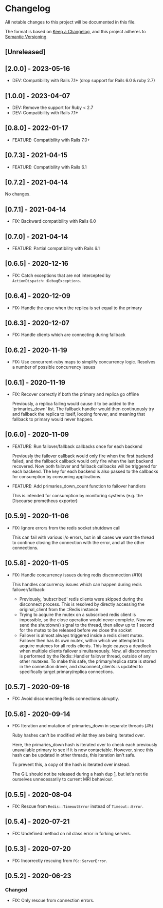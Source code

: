 # Changelog

All notable changes to this project will be documented in this file.

The format is based on [Keep a Changelog](https://keepachangelog.com/en/1.0.0/),
and this project adheres to [Semantic Versioning](https://semver.org/spec/v2.0.0.html).

## [Unreleased]

## [2.0.0] - 2023-05-16

- DEV: Compatibility with Rails 7.1+ (drop support for Rails 6.0 & ruby 2.7)

## [1.0.0] - 2023-04-07

- DEV: Remove the support for Ruby < 2.7
- DEV: Compatibility with Rails 7.1+

## [0.8.0] - 2022-01-17

- FEATURE: Compatibility with Rails 7.0+

## [0.7.3] - 2021-04-15

- FEATURE: Compatibility with Rails 6.1

## [0.7.2] - 2021-04-14

No changes.

## [0.7.1] - 2021-04-14

- FIX: Backward compatibility with Rails 6.0

## [0.7.0] - 2021-04-14

- FEATURE: Partial compatibility with Rails 6.1

## [0.6.5] - 2020-12-16

- FIX: Catch exceptions that are not intercepted by `ActionDispatch::DebugExceptions`.

## [0.6.4] - 2020-12-09

- FIX: Handle the case when the replica is set equal to the primary

## [0.6.3] - 2020-12-07

- FIX: Handle clients which are connecting during fallback

## [0.6.2] - 2020-11-19

- FIX: Use concurrent-ruby maps to simplify concurrency logic. Resolves a number of possible concurrency issues

## [0.6.1] - 2020-11-19

- FIX: Recover correctly if both the primary and replica go offline

  Previously, a replica failing would cause it to be added to the 'primaries_down' list. The fallback handler would then continuously try and fallback the replica to itself, looping forever, and meaning that fallback to primary would never happen.

## [0.6.0] - 2020-11-09

- FEATURE: Run failover/fallback callbacks once for each backend

  Previously the failover callback would only fire when the first backend failed, and the fallback callback would only fire when the last backend recovered. Now both failover and fallback callbacks will be triggered for each backend. The key for each backend is also passed to the callbacks for consumption by consuming applications.

- FEATURE: Add primaries_down_count function to failover handlers

  This is intended for consumption by monitoring systems (e.g. the Discourse prometheus exporter)

## [0.5.9] - 2020-11-06

- FIX: Ignore errors from the redis socket shutdown call

  This can fail with various i/o errors, but in all cases we want the thread to continue closing the connection with the error, and all the other connections.

## [0.5.8] - 2020-11-05

- FIX: Handle concurrency issues during redis disconnection (#10)

  This handles concurrency issues which can happen during redis failover/fallback:

  - Previously, 'subscribed' redis clients were skipped during the disconnect process. This is resolved by directly accessing the original_client from the ::Redis instance
  - Trying to acquire the mutex on a subscribed redis client is impossible, so the close operation would never complete. Now we send the shutdown() signal to the thread, then allow up to 1 second for the mutex to be released before we close the socket
  - Failover is almost always triggered inside a redis client mutex. Failover then has its own mutex, within which we attempted to acquire mutexes for all redis clients. This logic causes a deadlock when multiple clients failover simultaneously. Now, all disconnection is performed by the Redis::Handler failover thread, outside of any other mutexes. To make this safe, the primary/replica state is stored in the connection driver, and disconnect_clients is updated to specifically target primary/replica connections.

## [0.5.7] - 2020-09-16

- FIX: Avoid disconnecting Redis connections abruptly.

## [0.5.6] - 2020-09-14

- FIX: Iteration and mutation of primaries_down in separate threads (#5)

  Ruby hashes can't be modified whilst they are being iterated over.

  Here, the primaries_down hash is iterated over to check each previously
  unavailable primary to see if it is now contactable. However, since this
  hash can be updated in other threads, this iteration isn't safe.

  To prevent this, a copy of the hash is iterated over instead.

  The GIL should not be released during a hash dup [1], but let's not tie
  ourselves unnecessarily to current MRI behaviour.

  [1]: https://github.com/ruby-concurrency/concurrent-ruby/issues/528

## [0.5.5] - 2020-08-04

- FIX: Rescue from `Redis::TimeoutError` instead of `Timeout::Error`.

## [0.5.4] - 2020-07-21

- FIX: Undefined method on nil class error in forking servers.

## [0.5.3] - 2020-07-20

- FIX: Incorrectly rescuing from `PG::ServerError`.

## [0.5.2] - 2020-06-23

### Changed

- FIX: Only rescue from connection errors.
